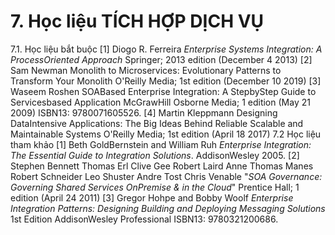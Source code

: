 # 7. Học liệu TÍCH HỢP DỊCH VỤ
7.1. Học liệu bắt buộc \[1\] Diogo R. Ferreira *Enterprise Systems Integration: A
ProcessOriented Approach* Springer; 2013 edition (December 4 2013) \[2\] Sam Newman Monolith to Microservices: Evolutionary Patterns to
Transform Your Monolith O\'Reilly Media; 1st edition (December 10
2019) \[3\] Waseem Roshen SOABased Enterprise Integration: A StepbyStep
Guide to Servicesbased Application McGrawHill Osborne Media; 1
edition (May 21 2009) ISBN13: 9780071605526. \[4\] Martin Kleppmann Designing DataIntensive Applications: The Big
Ideas Behind Reliable Scalable and Maintainable Systems O\'Reilly
Media; 1st edition (April 18 2017) 7.2 Học liệu tham khảo \[1\] Beth GoldBernstein and William Ruh *Enterprise Integration: The
Essential Guide to Integration Solutions*. AddisonWesley 2005. \[2\] Stephen Bennett Thomas Erl Clive Gee Robert Laird Anne Thomas
Manes Robert Schneider Leo Shuster Andre Tost Chris Venable "*SOA
Governance: Governing Shared Services OnPremise & in the Cloud*"
Prentice Hall; 1 edition (April 24 2011) \[3\] Gregor Hohpe and Bobby Woolf *Enterprise Integration Patterns:
Designing Building and Deploying Messaging Solutions* 1st Edition
AddisonWesley Professional ISBN13: 9780321200686.
